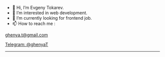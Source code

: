 - 👋 Hi, I’m Evgeny Tokarev.
- 👀 I’m interested in web development.
- 🌱 I’m currently looking for frontend job.
- 📫 How to reach me : 

<a href="mailto: ghenya.t@gmail.com">ghenya.t@gmail.com</a>

[Telegram: @ghenyaT](https://t.me/ghenyaT)

---


